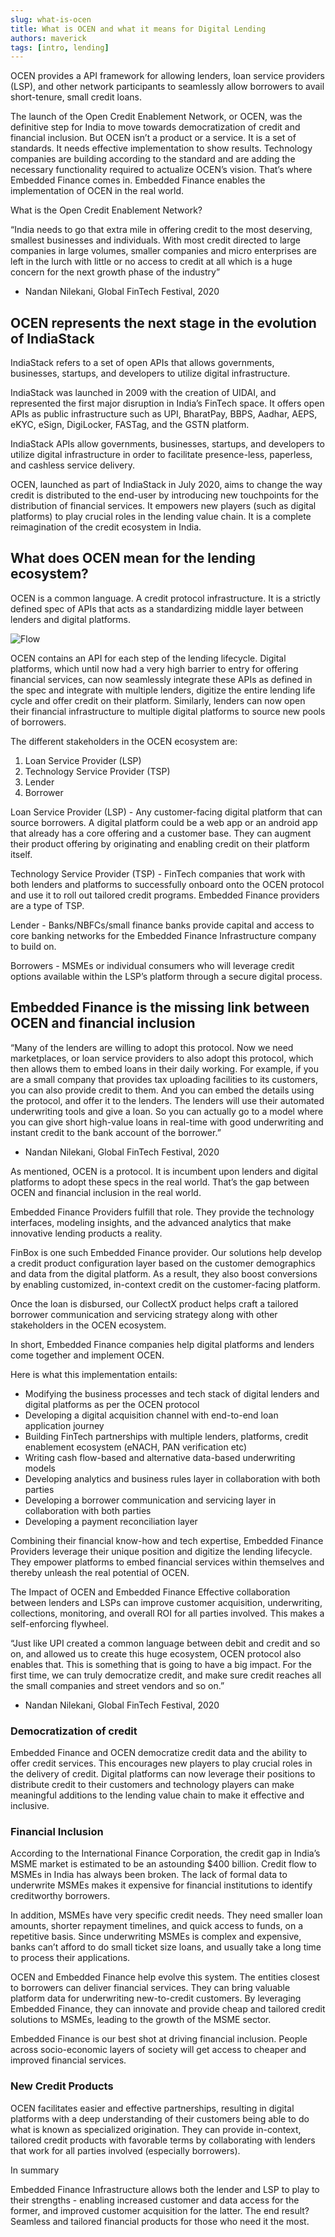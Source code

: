 ```yaml
---
slug: what-is-ocen
title: What is OCEN and what it means for Digital Lending
authors: maverick
tags: [intro, lending]
---
```


OCEN provides a API framework for allowing lenders, loan service providers (LSP), and other network participants to seamlessly allow borrowers to avail short-tenure, small credit loans.

<!--truncate-->

The launch of the Open Credit Enablement Network, or OCEN, was the definitive step for India to move towards democratization of credit and financial inclusion. But OCEN isn’t a product or a service. It is a set of standards. It needs effective implementation to show results. Technology companies are building according to the standard and are adding the necessary functionality required to actualize OCEN’s vision. That’s where Embedded Finance comes in. Embedded Finance enables the implementation of OCEN in the real world.

What is the Open Credit Enablement Network?

“India needs to go that extra mile in offering credit to the most deserving, smallest businesses and individuals. With most credit directed to large companies in large volumes, smaller companies and micro enterprises are left in the lurch with little or no access to credit at all which is a huge concern for the next growth phase of the industry”

- Nandan Nilekani, Global FinTech Festival, 2020

## OCEN represents the next stage in the evolution of IndiaStack

IndiaStack refers to a set of open APIs that allows governments, businesses, startups, and developers to utilize digital infrastructure.

IndiaStack was launched in 2009 with the creation of UIDAI, and represented the first major disruption in India’s FinTech space. It offers open APIs as public infrastructure such as UPI, BharatPay, BBPS, Aadhar, AEPS, eKYC, eSign, DigiLocker, FASTag, and the GSTN platform.

IndiaStack APIs allow governments, businesses, startups, and developers to utilize digital infrastructure in order to facilitate presence-less, paperless, and cashless service delivery.

OCEN, launched as part of IndiaStack in July 2020, aims to change the way credit is distributed to the end-user by introducing new touchpoints for the distribution of financial services. It empowers new players (such as digital platforms) to play crucial roles in the lending value chain. It is a complete reimagination of the credit ecosystem in India.

## What does OCEN mean for the lending ecosystem?

OCEN is a common language. A credit protocol infrastructure. It is a strictly defined spec of APIs that acts as a standardizing middle layer between lenders and digital platforms.

![Flow](./flow.webp)

OCEN contains an API for each step of the lending lifecycle. Digital platforms, which until now had a very high barrier to entry for offering financial services, can now seamlessly integrate these APIs as defined in the spec and integrate with multiple lenders, digitize the entire lending life cycle and offer credit on their platform. Similarly, lenders can now open their financial infrastructure to multiple digital platforms to source new pools of borrowers.

The different stakeholders in the OCEN ecosystem are:

1. Loan Service Provider (LSP)
2. Technology Service Provider (TSP)
3. Lender
4. Borrower

Loan Service Provider (LSP) - Any customer-facing digital platform that can source borrowers. A digital platform could be a web app or an android app that already has a core offering and a customer base. They can augment their product offering by originating and enabling credit on their platform itself.

Technology Service Provider (TSP) - FinTech companies that work with both lenders and platforms to successfully onboard onto the OCEN protocol and use it to roll out tailored credit programs. Embedded Finance providers are a type of TSP.

Lender - Banks/NBFCs/small finance banks provide capital and access to core banking networks for the Embedded Finance Infrastructure company to build on.

Borrowers - MSMEs or individual consumers who will leverage credit options available within the LSP’s platform through a secure digital process.

## Embedded Finance is the missing link between OCEN and financial inclusion

“Many of the lenders are willing to adopt this protocol. Now we need marketplaces, or loan service providers to also adopt this protocol, which then allows them to embed loans in their daily working. For example, if you are a small company that provides tax uploading facilities to its customers, you can also provide credit to them. And you can embed the details using the protocol, and offer it to the lenders. The lenders will use their automated underwriting tools and give a loan. So you can actually go to a model where you can give short high-value loans in real-time with good underwriting and instant credit to the bank account of the borrower.”

- Nandan Nilekani, Global FinTech Festival, 2020

As mentioned, OCEN is a protocol. It is incumbent upon lenders and digital platforms to adopt these specs in the real world. That’s the gap between OCEN and financial inclusion in the real world.

Embedded Finance Providers fulfill that role. They provide the technology interfaces, modeling insights, and the advanced analytics that make innovative lending products a reality.

FinBox is one such Embedded Finance provider. Our solutions help develop a credit product configuration layer based on the customer demographics and data from the digital platform. As a result, they also boost conversions by enabling customized, in-context credit on the customer-facing platform.

Once the loan is disbursed, our CollectX product helps craft a tailored borrower communication and servicing strategy along with other stakeholders in the OCEN ecosystem.

In short, Embedded Finance companies help digital platforms and lenders come together and implement OCEN.

Here is what this implementation entails:

- Modifying the business processes and tech stack of digital lenders and digital platforms as per the OCEN protocol
- Developing a digital acquisition channel with end-to-end loan application journey
- Building FinTech partnerships with multiple lenders, platforms, credit enablement ecosystem (eNACH, PAN verification etc)
- Writing cash flow-based and alternative data-based underwriting models
- Developing analytics and business rules layer in collaboration with both parties
- Developing a borrower communication and servicing layer in collaboration with both parties
- Developing a payment reconciliation layer

Combining their financial know-how and tech expertise, Embedded Finance Providers leverage their unique position and digitize the lending lifecycle. They empower platforms to embed financial services within themselves and thereby unleash the real potential of OCEN.

The Impact of OCEN and Embedded Finance
Effective collaboration between lenders and LSPs can improve customer acquisition, underwriting, collections, monitoring, and overall ROI for all parties involved. This makes a self-enforcing flywheel.

“Just like UPI created a common language between debit and credit and so on, and allowed us to create this huge ecosystem, OCEN protocol also enables that. This is something that is going to have a big impact. For the first time, we can truly democratize credit, and make sure credit reaches all the small companies and street vendors and so on.”

- Nandan Nilekani, Global FinTech Festival, 2020

### Democratization of credit

Embedded Finance and OCEN democratize credit data and the ability to offer credit services. This encourages new players to play crucial roles in the delivery of credit. Digital platforms can now leverage their positions to distribute credit to their customers and technology players can make meaningful additions to the lending value chain to make it effective and inclusive.

### Financial Inclusion

According to the International Finance Corporation, the credit gap in India’s MSME market is estimated to be an astounding $400 billion. Credit flow to MSMEs in India has always been broken. The lack of formal data to underwrite MSMEs makes it expensive for financial institutions to identify creditworthy borrowers.

In addition, MSMEs have very specific credit needs. They need smaller loan amounts, shorter repayment timelines, and quick access to funds, on a repetitive basis. Since underwriting MSMEs is complex and expensive, banks can’t afford to do small ticket size loans, and usually take a long time to process their applications.

OCEN and Embedded Finance help evolve this system. The entities closest to borrowers can deliver financial services. They can bring valuable platform data for underwriting new-to-credit customers. By leveraging Embedded Finance, they can innovate and provide cheap and tailored credit solutions to MSMEs, leading to the growth of the MSME sector.

Embedded Finance is our best shot at driving financial inclusion. People across socio-economic layers of society will get access to cheaper and improved financial services.

### New Credit Products

OCEN facilitates easier and effective partnerships, resulting in digital platforms with a deep understanding of their customers being able to do what is known as specialized origination. They can provide in-context, tailored credit products with favorable terms by collaborating with lenders that work for all parties involved (especially borrowers).

In summary

Embedded Finance Infrastructure allows both the lender and LSP to play to their strengths - enabling increased customer and data access for the former, and improved customer acquisition for the latter. The end result? Seamless and tailored financial products for those who need it the most.
